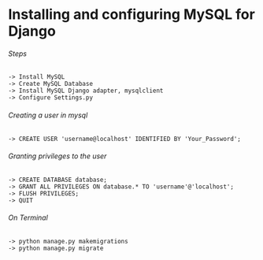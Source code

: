 # Installing and configuring MySQL for Django
    
###### Steps
    -> Install MySQL
    -> Create MySQL Database
    -> Install MySQL Django adapter, mysqlclient
    -> Configure Settings.py

###### Creating a user in mysql
    -> CREATE USER 'username@localhost' IDENTIFIED BY 'Your_Password';

###### Granting privileges to the user
    -> CREATE DATABASE database;
    -> GRANT ALL PRIVILEGES ON database.* TO 'username'@'localhost';
    -> FLUSH PRIVILEGES;
    -> QUIT

###### On Terminal
    -> python manage.py makemigrations
    -> python manage.py migrate
